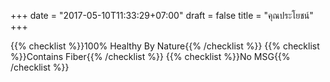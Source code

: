 +++
date = "2017-05-10T11:33:29+07:00"
draft = false
title = "คุณประโยชน์"
+++

{{% checklist %}}100% Healthy By Nature{{% /checklist %}}
{{% checklist %}}Contains Fiber{{% /checklist %}}
{{% checklist %}}No MSG{{% /checklist %}}
